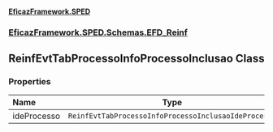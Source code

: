 #### [EficazFramework.SPED](EficazFrameworkSPED.md 'EficazFramework SPED')
### [EficazFramework.SPED.Schemas.EFD_Reinf](EficazFramework.SPED.Schemas.EFD_Reinf.md 'EficazFramework.SPED.Schemas.EFD_Reinf')

## ReinfEvtTabProcessoInfoProcessoInclusao Class
### Properties

| Name | Type | |
| :--- | :---: | :--- |
| ideProcesso | `ReinfEvtTabProcessoInfoProcessoInclusaoIdeProcesso` |  |
